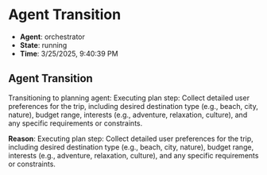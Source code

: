# Agent Transition

- **Agent**: orchestrator
- **State**: running
- **Time**: 3/25/2025, 9:40:39 PM

## Agent Transition

Transitioning to planning agent: Executing plan step: Collect detailed user preferences for the trip, including desired destination type (e.g., beach, city, nature), budget range, interests (e.g., adventure, relaxation, culture), and any specific requirements or constraints.

**Reason**: Executing plan step: Collect detailed user preferences for the trip, including desired destination type (e.g., beach, city, nature), budget range, interests (e.g., adventure, relaxation, culture), and any specific requirements or constraints.

